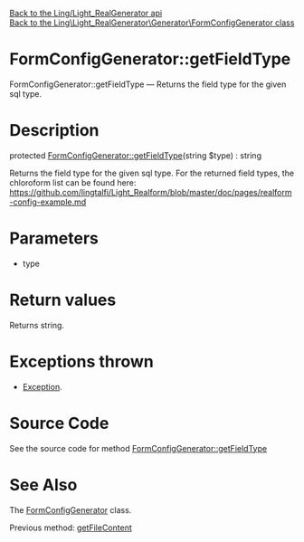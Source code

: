 [Back to the Ling/Light_RealGenerator api](https://github.com/lingtalfi/Light_RealGenerator/blob/master/doc/api/Ling/Light_RealGenerator.md)<br>
[Back to the Ling\Light_RealGenerator\Generator\FormConfigGenerator class](https://github.com/lingtalfi/Light_RealGenerator/blob/master/doc/api/Ling/Light_RealGenerator/Generator/FormConfigGenerator.md)


FormConfigGenerator::getFieldType
================



FormConfigGenerator::getFieldType — Returns the field type for the given sql type.




Description
================


protected [FormConfigGenerator::getFieldType](https://github.com/lingtalfi/Light_RealGenerator/blob/master/doc/api/Ling/Light_RealGenerator/Generator/FormConfigGenerator/getFieldType.md)(string $type) : string




Returns the field type for the given sql type.
For the returned field types, the chloroform list can be found here:
https://github.com/lingtalfi/Light_Realform/blob/master/doc/pages/realform-config-example.md




Parameters
================


- type

    


Return values
================

Returns string.


Exceptions thrown
================

- [Exception](http://php.net/manual/en/class.exception.php).&nbsp;







Source Code
===========
See the source code for method [FormConfigGenerator::getFieldType](https://github.com/lingtalfi/Light_RealGenerator/blob/master/Generator/FormConfigGenerator.php#L200-L240)


See Also
================

The [FormConfigGenerator](https://github.com/lingtalfi/Light_RealGenerator/blob/master/doc/api/Ling/Light_RealGenerator/Generator/FormConfigGenerator.md) class.

Previous method: [getFileContent](https://github.com/lingtalfi/Light_RealGenerator/blob/master/doc/api/Ling/Light_RealGenerator/Generator/FormConfigGenerator/getFileContent.md)<br>

